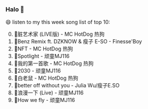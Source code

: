 

### Halo 👋

😄 listen to my this week song list of top 10:

0. 🌈脏艺术家 (LIVE版) - MC HotDog 热狗
1. 🌈Benz Remix ft. DZKNOW & 瘦子 E-SO - Finesse'Boy
2. 🌈NFT - MC HotDog 热狗
3. 🌈Spotlight - 顽童MJ116
4. 🌈我的第一首歌 - MC HotDog 热狗
5. 🌈2030 - 顽童MJ116
6. 🌈白老鼠 - MC HotDog 热狗
7. 🌈better off without you - Julia Wu/瘦子E.SO
8. 🌈浪漫一下 (Live) - 顽童MJ116
9. 🌈How we fly - 顽童MJ116

